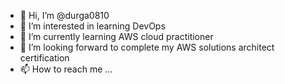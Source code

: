 - 👋 Hi, I’m @durga0810
- 👀 I’m interested in learning DevOps
- 🌱 I’m currently learning AWS cloud practitioner
- 💞️ I’m looking forward to complete my AWS solutions architect certification 
- 📫 How to reach me ...

<!---
durga0810/durga0810 is a ✨ special ✨ repository because its `README.md` (this file) appears on your GitHub profile.
You can click the Preview link to take a look at your changes.
--->
